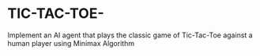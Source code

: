 # TIC-TAC-TOE-
Implement an AI agent that plays the classic game of Tic-Tac-Toe against a human player using Minimax Algorithm
